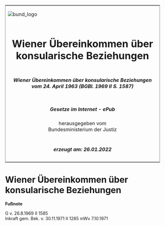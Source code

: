 <span id="DECKBLATT.html"></span>

<table border="0" frame="border" width="100%">

<tr valign="top">

<td align="left">

![bund\_logo](BfJ_2021_Web_de_de.gif)

</td>

<td align="right">

 

</td>

</tr>

<tr align="center" valign="middle">

<td colspan="2">

# Wiener Übereinkommen über konsularische Beziehungen

</td>

</tr>

<tr align="center" valign="middle">

<td colspan="2">

##### Wiener Übereinkommen über konsularische Beziehungen vom 24. April 1963 (BGBl. 1969 II S. 1587)

</td>

</tr>

<tr align="center" valign="middle">

<td colspan="2">

  
  

##### Gesetze im Internet - ePub  
  
herausgegeben vom  
Bundesministerium der Justiz

</td>

</tr>

<tr align="center" valign="bottom">

<td colspan="2">

  
  

##### erzeugt am: 26.01.2022

</td>

</tr>

</table>

<span id="BJNR215870969.html"></span>

# Wiener Übereinkommen über konsularische Beziehungen

<div>

  
**Fußnote**

<div class="jnhtml">

<div>

<div class="jurAbsatz">

G v. 26.8.1969 II 1585  
Inkraft gem. Bek. v. 30.11.1971 II 1285 mWv 7.10.1971

</div>

</div>

</div>

</div>
